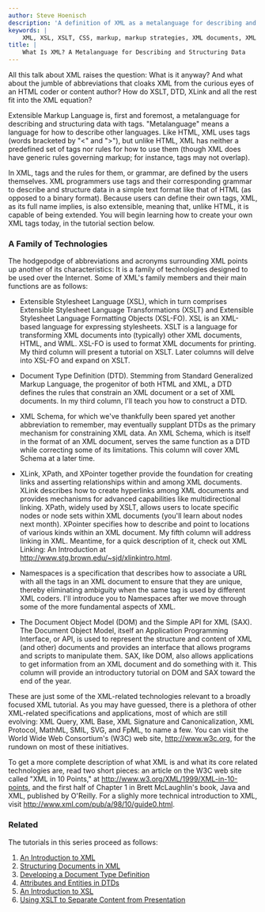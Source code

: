 ```yaml
---
author: Steve Hoenisch
description: 'A definition of XML as a metalanguage for describing and structuring data.'
keywords: | 
    XML, XSL, XSLT, CSS, markup, markup strategies, XML documents, XML structuring, structuring XML documents, XHTML, content, presentation, DTD, formatting XML, XSL:FO, formatting objects. metalanguage 
title: |
	What Is XML? A Metalanguage for Describing and Structuring Data
---
```


All this talk about XML raises the question: What is it anyway? And what about the jumble of abbreviations that cloaks XML from the curious eyes of an HTML coder or content author? How do XSLT, DTD, XLink and all the rest fit into the XML equation?

Extensible Markup Language is, first and foremost, a metalanguage for describing and structuring data with tags. "Metalanguage" means a language for how to describe other languages. Like HTML, XML uses tags (words bracketed by "<" and ">"), but unlike HTML, XML has neither a predefined set of tags nor rules for how to use them (though XML does have generic rules governing markup; for instance, tags may not overlap). 

In XML, tags and the rules for them, or grammar, are defined by the users themselves. XML programmers use tags and their corresponding grammar to describe and structure data in a simple text format like that of HTML (as opposed to a binary format). Because users can define their own tags, XML, as its full name implies, is also extensible, meaning that, unlike HTML, it is capable of being extended. You will begin learning how to create your own XML tags today, in the tutorial section below.

### A Family of Technologies

The hodgepodge of abbreviations and acronyms surrounding XML points up another of its characteristics: It is a family of technologies designed to be used over the Internet. Some of XML's family members and their main functions are as follows:

* Extensible Stylesheet Language (XSL), which in turn comprises Extensible Stylesheet Language Transformations (XSLT) and Extensible Stylesheet Language Formatting Objects (XSL-FO). XSL is an XML-based language for expressing stylesheets. XSLT is a language for transforming XML documents into (typically) other XML documents, HTML, and WML. XSL-FO is used to format XML documents for printing. My third column will present a tutorial on XSLT. Later columns will delve into XSL-FO and expand on XSLT.

* Document Type Definition (DTD). Stemming from Standard Generalized Markup Language, the progenitor of both HTML and XML, a DTD defines the rules that constrain an XML document or a set of XML documents. In my third column, I'll teach you how to construct a DTD.

* XML Schema, for which we've thankfully been spared yet another abbreviation to remember, may eventually supplant DTDs as the primary mechanism for constraining XML data. An XML Schema, which is itself in the format of an XML document, serves the same function as a DTD while correcting some of its limitations. This column will cover XML Schema at a later time.

* XLink, XPath, and XPointer together provide the foundation for creating links and asserting relationships within and among XML documents. XLink describes how to create hyperlinks among XML documents and provides mechanisms for advanced capabilities like multidirectional linking. XPath, widely used by XSLT, allows users to locate specific nodes or node sets within XML documents (you'll learn about nodes next month). XPointer specifies how to describe and point to locations of various kinds within an XML document. My fifth column will address linking in XML. Meantime, for a quick description of it, check out XML Linking: An Introduction at http://www.stg.brown.edu/~sjd/xlinkintro.html.

* Namespaces is a specification that describes how to associate a URL with all the tags in an XML document to ensure that they are unique, thereby eliminating ambiguity when the same tag is used by different XML coders. I'll introduce you to Namespaces after we move through some of the more fundamental aspects of XML.

* The Document Object Model (DOM) and the Simple API for XML (SAX). The Document Object Model, itself an Application Programming Interface, or API, is used to represent the structure and content of XML (and other) documents and provides an interface that allows programs and scripts to manipulate them. SAX, like DOM, also allows applications to get information from an XML document and do something with it. This column will provide an introductory tutorial on DOM and SAX toward the end of the year.

These are just some of the XML-related technologies relevant to a broadly focused XML tutorial. As you may have guessed, there is a plethora of other XML-related specifications and applications, most of which are still evolving: XML Query, XML Base, XML Signature and Canonicalization, XML Protocol, MathML, SMIL, SVG, and FpML, to name a few. You can visit the World Wide Web Consortium's (W3C) web site, http://www.w3c.org, for the rundown on most of these initiatives.

To get a more complete description of what XML is and what its core related technologies are, read two short pieces: an article on the W3C web site called "XML in 10 Points," at http://www.w3.org/XML/1999/XML-in-10-points, and the first half of Chapter 1 in Brett McLaughlin's book, Java and XML, published by O'Reilly.
For a slighly more technical introduction to XML, visit http://www.xml.com/pub/a/98/10/guide0.html.


### Related

The tutorials in this series proceed as follows:

1.  [An Introduction to XML](xml_intro.html)
2.  [Structuring Documents in XML](structuring_docs.html)
3.  [Developing a Document Type Definition](dtd1.html)
4.  [Attributes and Entities in DTDs](dtd2.html)
5.  [An Introduction to XSL](xsl1.html)
6.  [Using XSLT to Separate Content from Presentation](xsl2.html)




